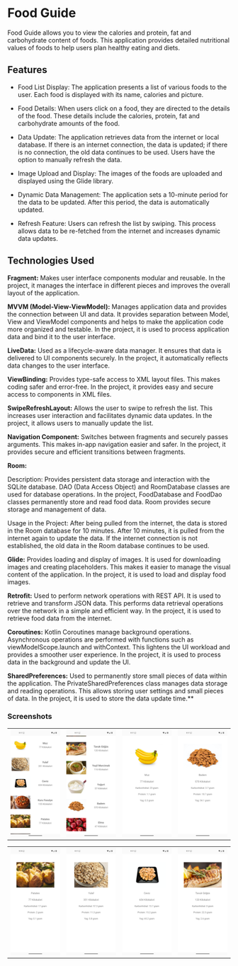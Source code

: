 # Food Guide

Food Guide allows you to view the calories and protein, fat and carbohydrate content of foods. This application provides detailed nutritional values ​​of foods to help users plan healthy eating and diets.

## Features

- Food List Display: The application presents a list of various foods to the user. Each food is displayed with its name, calories and picture.

- Food Details: When users click on a food, they are directed to the details of the food. These details include the calories, protein, fat and carbohydrate amounts of the food.

- Data Update: The application retrieves data from the internet or local database. If there is an internet connection, the data is updated; if there is no connection, the old data continues to be used. Users have the option to manually refresh the data.

- Image Upload and Display: The images of the foods are uploaded and displayed using the Glide library.

- Dynamic Data Management: The application sets a 10-minute period for the data to be updated. After this period, the data is automatically updated.

- Refresh Feature: Users can refresh the list by swiping. This process allows data to be re-fetched from the internet and increases dynamic data updates.

## Technologies Used

**Fragment:** Makes user interface components modular and reusable. In the project, it manages the interface in different pieces and improves the overall layout of the application.

**MVVM (Model-View-ViewModel):** Manages application data and provides the connection between UI and data. It provides separation between Model, View and ViewModel components and helps to make the application code more organized and testable. In the project, it is used to process application data and bind it to the user interface.

**LiveData:** Used as a lifecycle-aware data manager. It ensures that data is delivered to UI components securely. In the project, it automatically reflects data changes to the user interface.

**ViewBinding:** Provides type-safe access to XML layout files. This makes coding safer and error-free. In the project, it provides easy and secure access to components in XML files.

**SwipeRefreshLayout:** Allows the user to swipe to refresh the list. This increases user interaction and facilitates dynamic data updates. In the project, it allows users to manually update the list.

**Navigation Component:** Switches between fragments and securely passes arguments. This makes in-app navigation easier and safer. In the project, it provides secure and efficient transitions between fragments.

**Room:**

Description: Provides persistent data storage and interaction with the SQLite database. DAO (Data Access Object) and RoomDatabase classes are used for database operations. In the project, FoodDatabase and FoodDao classes permanently store and read food data. Room provides secure storage and management of data.

Usage in the Project: After being pulled from the internet, the data is stored in the Room database for 10 minutes. After 10 minutes, it is pulled from the internet again to update the data. If the internet connection is not established, the old data in the Room database continues to be used.

**Glide:** Provides loading and display of images. It is used for downloading images and creating placeholders. This makes it easier to manage the visual content of the application. In the project, it is used to load and display food images.

**Retrofit:** Used to perform network operations with REST API. It is used to retrieve and transform JSON data. This performs data retrieval operations over the network in a simple and efficient way. In the project, it is used to retrieve food data from the internet.

**Coroutines:** Kotlin Coroutines manage background operations. Asynchronous operations are performed with functions such as viewModelScope.launch and withContext. This lightens the UI workload and provides a smoother user experience. In the project, it is used to process data in the background and update the UI.

**SharedPreferences:** Used to permanently store small pieces of data within the application. The PrivateSharedPreferences class manages data storage and reading operations. This allows storing user settings and small pieces of data. In the project, it is used to store the data update time.**

### Screenshots
|||||
|------------------|------------------|------------------|------------------|
| ![Ekran 1](https://github.com/murat-guzel33/myScreenShotFiles/blob/master/Foods/Ss1.png?raw=true) | ![Ekran 2](https://github.com/murat-guzel33/myScreenShotFiles/blob/master/Foods/Ss2.png?raw=true) | ![Ekran 3](https://github.com/murat-guzel33/myScreenShotFiles/blob/master/Foods/Ss3.png?raw=true) | ![Ekran 4](https://github.com/murat-guzel33/myScreenShotFiles/blob/master/Foods/Ss4.png?raw=true) |


|||||
|------------------|------------------|------------------|------------------|
| ![Ekran 5](https://github.com/murat-guzel33/myScreenShotFiles/blob/master/Foods/Ss5.png?raw=true) | ![Ekran 6](https://github.com/murat-guzel33/myScreenShotFiles/blob/master/Foods/Ss6.png?raw=true) | ![Ekran 7](https://github.com/murat-guzel33/myScreenShotFiles/blob/master/Foods/Ss7.png?raw=true) | ![Ekran 8](https://github.com/murat-guzel33/myScreenShotFiles/blob/master/Foods/Ss8.png?raw=true) |
